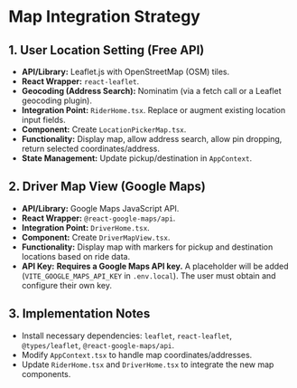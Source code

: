 # Map Integration Strategy

## 1. User Location Setting (Free API)

*   **API/Library:** Leaflet.js with OpenStreetMap (OSM) tiles.
*   **React Wrapper:** `react-leaflet`.
*   **Geocoding (Address Search):** Nominatim (via a fetch call or a Leaflet geocoding plugin).
*   **Integration Point:** `RiderHome.tsx`. Replace or augment existing location input fields.
*   **Component:** Create `LocationPickerMap.tsx`.
*   **Functionality:** Display map, allow address search, allow pin dropping, return selected coordinates/address.
*   **State Management:** Update pickup/destination in `AppContext`.

## 2. Driver Map View (Google Maps)

*   **API/Library:** Google Maps JavaScript API.
*   **React Wrapper:** `@react-google-maps/api`.
*   **Integration Point:** `DriverHome.tsx`.
*   **Component:** Create `DriverMapView.tsx`.
*   **Functionality:** Display map with markers for pickup and destination locations based on ride data.
*   **API Key:** **Requires a Google Maps API key.** A placeholder will be added (`VITE_GOOGLE_MAPS_API_KEY` in `.env.local`). The user must obtain and configure their own key.

## 3. Implementation Notes

*   Install necessary dependencies: `leaflet`, `react-leaflet`, `@types/leaflet`, `@react-google-maps/api`.
*   Modify `AppContext.tsx` to handle map coordinates/addresses.
*   Update `RiderHome.tsx` and `DriverHome.tsx` to integrate the new map components.
